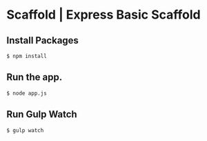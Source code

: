 



# Scaffold | Express Basic Scaffold



## Install Packages
```
$ npm install
```
## Run the app.
```
$ node app.js
```
## Run Gulp Watch
```
$ gulp watch
```
